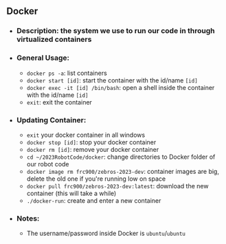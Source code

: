 ## **Docker**
- ### **Description**: the system we use to run our code in through virtualized containers
- ### **General Usage**:
    - `docker ps -a`: list containers
    - `docker start [id]`: start the container with the id/name `[id]`
    - `docker exec -it [id] /bin/bash`: open a shell inside the container with the id/name `[id]`
    - `exit`: exit the container
- ### **Updating Container**:
    - `exit` your docker container in all windows
    - `docker stop [id]`: stop your docker container
    - `docker rm [id]`: remove your docker container
    - `cd ~/2023RobotCode/docker`: change directories to Docker folder of our robot code
    - `docker image rm frc900/zebros-2023-dev`: container images are big, delete the old one if you're running low on space
    - `docker pull frc900/zebros-2023-dev:latest`: download the new container (this will take a while)
    - `./docker-run`: create and enter a new container
- ### **Notes**:
    - The username/password inside Docker is `ubuntu`/`ubuntu`
